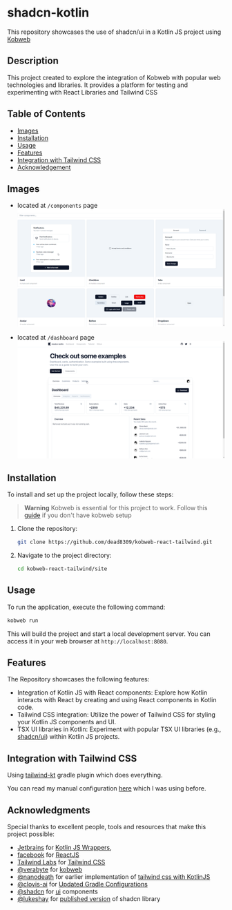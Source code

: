 # shadcn-kotlin

This repository showcases the use of shadcn/ui in a Kotlin JS project
using [Kobweb](https://kobweb.varabyte.com/)

## Description

This project created to explore the integration of Kobweb with popular web technologies and libraries. It provides a
platform for testing and experimenting with React Libraries and Tailwind CSS

## Table of Contents

- [Images](#images)
- [Installation](#installation)
- [Usage](#usage)
- [Features](#features)
- [Integration with Tailwind CSS](#integration-with-tailwind-css)
- [Acknowledgement](#acknowledgments)

## Images
* located at `/components` page
![components](metadata/components.png)

* located at `/dashboard` page
![dashboard](metadata/dashboard.png)




## Installation

To install and set up the project locally, follow these steps:

> **Warning**
> Kobweb is essential for this project to work. Follow
> this [guide](https://github.com/varabyte/kobweb#install-the-kobweb-binary) if you don't have kobweb setup

1. Clone the repository:

   ```bash
   git clone https://github.com/dead8309/kobweb-react-tailwind.git
   ```

2. Navigate to the project directory:

   ```bash
   cd kobweb-react-tailwind/site
   ```

## Usage

To run the application, execute the following command:

```bash
kobweb run
```

This will build the project and start a local development server. You can access it in your web browser
at `http://localhost:8080`.

## Features

The Repository showcases the following features:

- Integration of Kotlin JS with React components: Explore how Kotlin interacts with React by creating and using React
  components in Kotlin code.
- Tailwind CSS integration: Utilize the power of Tailwind CSS for styling your Kotlin JS components and UI.
- TSX UI libraries in Kotlin: Experiment with popular TSX UI libraries (e.g., [shadcn/ui](https://ui.shadcn.com/))
  within Kotlin JS projects.

## Integration with Tailwind CSS
Using [tailwind-kt](https://github.con/dead8309/tailwind-kt) gradle plugin which does everything.

You can read my manual configuration [here](./tailwind-integration.md) which I was using before.

## Acknowledgments

Special thanks to excellent people, tools and
resources that make this project possible:

* [Jetbrains](https://github.com/JetBrains) for [Kotlin JS Wrappers](https://github.com/JetBrains/kotlin-wrappers), 
* [facebook](https://github.com/facebook) for [ReactJS](https://github.com/facebook/react)
* [Tailwind Labs](https://github.com/tailwindlabs) for [Tailwind CSS](https://github.com/tailwindlabs/tailwindcss)
* [@verabyte](https://github.com/varabyte/kobweb) for [kobweb](https://github.com/varabyte/kobweb)
* [@nanodeath](https://github.com/nanodeath) for earlier implementation of [tailwind css with KotlinJS](https://github.com/nanodeath/kotlinjs-tailwindcss)
* [@clovis-ai](https://gitlab.com/clovis-ai) for [Updated Gradle Configurations](https://gitlab.com/opensavvy/decouple/-/blob/16bb282309daba3a9b364a53518bc4a6e5f74128/demos/demo-web/build.gradle.kts)
* [@shadcn](https://github.com/shadcn) for [ui](https://github.com/shadcn/ui) components
* [@lukeshay](https://github.com/lukeshay) for [published version](https://github.com/lukeshay/ui) of shadcn library